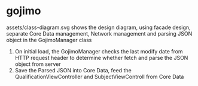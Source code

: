 # gojimo
assets/class-diagram.svg shows the design diagram, using facade design, separate Core Data management, 
Network management and parsing JSON object in the GojimoManager class

1. On initial load, the GojimoManager checks the last modify date from HTTP request header to determine whether fetch and parse the JSON object from server
2. Save the Parsed JSON into Core Data, feed the QualificationViewController and SubjectViewControll from Core Data
